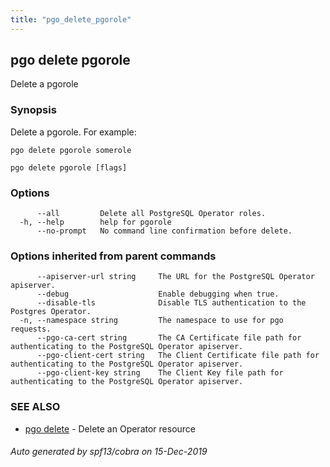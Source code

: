 ```yaml
---
title: "pgo_delete_pgorole"
---
```

## pgo delete pgorole

Delete a pgorole

### Synopsis

Delete a pgorole. For example:

    pgo delete pgorole somerole

```
pgo delete pgorole [flags]
```

### Options

```
      --all         Delete all PostgreSQL Operator roles.
  -h, --help        help for pgorole
      --no-prompt   No command line confirmation before delete.
```

### Options inherited from parent commands

```
      --apiserver-url string     The URL for the PostgreSQL Operator apiserver.
      --debug                    Enable debugging when true.
      --disable-tls              Disable TLS authentication to the Postgres Operator.
  -n, --namespace string         The namespace to use for pgo requests.
      --pgo-ca-cert string       The CA Certificate file path for authenticating to the PostgreSQL Operator apiserver.
      --pgo-client-cert string   The Client Certificate file path for authenticating to the PostgreSQL Operator apiserver.
      --pgo-client-key string    The Client Key file path for authenticating to the PostgreSQL Operator apiserver.
```

### SEE ALSO

* [pgo delete](/operatorcli/cli/pgo_delete/)	 - Delete an Operator resource

###### Auto generated by spf13/cobra on 15-Dec-2019
